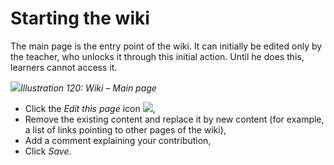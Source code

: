# Starting the wiki

The main page is the entry point of the wiki. It can initially be edited only by the teacher, who unlocks it through this initial action. Until he does this, learners cannot access it.

![](../../.gitbook/assets/images146%20%281%29.png)_Illustration 120: Wiki – Main page_

* Click the _Edit this page_ icon ![](../../.gitbook/assets/graphics209.png),
* Remove the existing content and replace it by new content \(for example, a list of links pointing to other pages of the wiki\),
* Add a comment explaining your contribution,
* Click _Save_.

